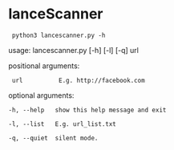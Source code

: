 # lanceScanner

     python3 lancescanner.py -h

usage: lancescanner.py [-h] [-l] [-q] url


positional arguments:

     url          E.g. http://facebook.com
  

optional arguments:

    -h, --help   show this help message and exit
  
    -l, --list   E.g. url_list.txt
  
    -q, --quiet  silent mode.
